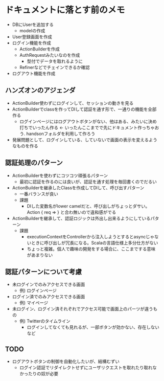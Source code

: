 # ドキュメントに落とす前のメモ

- DBにUserを追加する
  - modelの作成
- User登録画面を作成
- ログイン機能を作成
  - ActionBuilderを作成
  - AuthRequestみたいなのを作成
    - 型付でデータを取れるように
  - Refinerなどでチェインできるか確認
- ログアウト機能を作成

## ハンズオンのアジェンダ

- ActionBuilder使わずにログインして、セッションの動きを見る
- ActionBuilderでclassを作ってDIして認証を通す形で、一通りの機能を全部作る
  - ログインページにはログアウトボタンがない、他はある、みたいに決め打ちでいったん作る <- いったんここまでで先にドキュメント作っちゃおう. handsonフォルダを利用して作ろう
- 発展問題として、ログインしている、していないで画面の表示を変えるようなものを作る

## 認証処理のパターン

- ActionBuilderを使わずにコツコツ頑張るパターン
  - 最初に認証を作るのには良いが、認証を通す処理を毎回書くのでだるい
- ActionBuilderを継承したClassを作成してDIして、呼び出すパターン
  - 一番バランスが良い
  - 課題
    - DIした変数名がlower camelだと、呼び出しがちょっとダサい。Action { req => } と合わ無いので違和感がでる
- ActionBuilderを継承して、認証ロジックは外出し出来るようにしているパターン
  - 課題
    - executionContextをControllerから注入しようとするとasyncじゃないときに呼び出しが冗長になる。Scalaの言語仕様上多分仕方がない
    - ちょっと複雑。個人で趣味の開発をする場合に、ここまでする意味があまりない

## 認証パターンについて考慮

- 未ログインでのみアクセスできる画面
  - 例) ログインページ
- ログイン済でのみアクセスできる画面
  - 例) マイページ
- 未ログイン、ログイン済それぞれでアクセス可能で画面上のパーツが違うもの
  - 例) Twitterのタイムライン
    - ログインしてなくても見れるが、一部ボタンが効かない、存在しないなど

## TODO

- ログアウトボタンの制御を自動化したいが、結構むずい
  - ログイン認証でリダイレクトせずにユーザリクエストを取れたり取れなかったりの奴が必要

